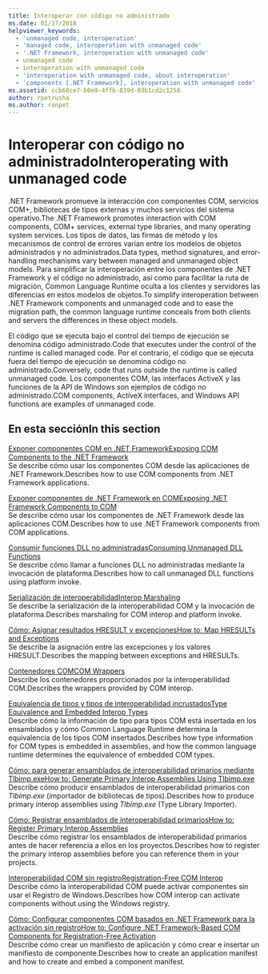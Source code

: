 ```yaml
---
title: Interoperar con código no administrado
ms.date: 01/17/2018
helpviewer_keywords:
  - 'unmanaged code, interoperation'
  - 'managed code, interoperation with unmanaged code'
  - '.NET Framework, interoperation with unmanaged code'
  - unmanaged code
  - interoperation with unmanaged code
  - 'interoperation with unmanaged code, about interoperation'
  - 'components [.NET Framework], interoperation with unmanaged code'
ms.assetid: ccb68ce7-b0e9-4ffb-839d-03b1cd2c1258
author: rpetrusha
ms.author: ronpet
---
```

# <a name="interoperating-with-unmanaged-code"></a><span data-ttu-id="bdeda-102">Interoperar con código no administrado</span><span class="sxs-lookup"><span data-stu-id="bdeda-102">Interoperating with unmanaged code</span></span>

<span data-ttu-id="bdeda-103">.NET Framework promueve la interacción con componentes COM, servicios COM+, bibliotecas de tipos externas y muchos servicios del sistema operativo.</span><span class="sxs-lookup"><span data-stu-id="bdeda-103">The .NET Framework promotes interaction with COM components, COM+ services, external type libraries, and many operating system services.</span></span> <span data-ttu-id="bdeda-104">Los tipos de datos, las firmas de método y los mecanismos de control de errores varían entre los modelos de objetos administrados y no administrados.</span><span class="sxs-lookup"><span data-stu-id="bdeda-104">Data types, method signatures, and error-handling mechanisms vary between managed and unmanaged object models.</span></span> <span data-ttu-id="bdeda-105">Para simplificar la interoperación entre los componentes de .NET Framework y el código no administrado, así como para facilitar la ruta de migración, Common Language Runtime oculta a los clientes y servidores las diferencias en estos modelos de objetos.</span><span class="sxs-lookup"><span data-stu-id="bdeda-105">To simplify interoperation between .NET Framework components and unmanaged code and to ease the migration path, the common language runtime conceals from both clients and servers the differences in these object models.</span></span>

<span data-ttu-id="bdeda-106">El código que se ejecuta bajo el control del tiempo de ejecución se denomina código administrado.</span><span class="sxs-lookup"><span data-stu-id="bdeda-106">Code that executes under the control of the runtime is called managed code.</span></span> <span data-ttu-id="bdeda-107">Por el contrario, el código que se ejecuta fuera del tiempo de ejecución se denomina código no administrado.</span><span class="sxs-lookup"><span data-stu-id="bdeda-107">Conversely, code that runs outside the runtime is called unmanaged code.</span></span> <span data-ttu-id="bdeda-108">Los componentes COM, las interfaces ActiveX y las funciones de la API de Windows son ejemplos de código no administrado.</span><span class="sxs-lookup"><span data-stu-id="bdeda-108">COM components, ActiveX interfaces, and Windows API functions are examples of unmanaged code.</span></span>

## <a name="in-this-section"></a><span data-ttu-id="bdeda-109">En esta sección</span><span class="sxs-lookup"><span data-stu-id="bdeda-109">In this section</span></span>

[<span data-ttu-id="bdeda-110">Exponer componentes COM en .NET Framework</span><span class="sxs-lookup"><span data-stu-id="bdeda-110">Exposing COM Components to the .NET Framework</span></span>](exposing-com-components.md)  
<span data-ttu-id="bdeda-111">Se describe cómo usar los componentes COM desde las aplicaciones de .NET Framework.</span><span class="sxs-lookup"><span data-stu-id="bdeda-111">Describes how to use COM components from .NET Framework applications.</span></span>

[<span data-ttu-id="bdeda-112">Exponer componentes de .NET Framework en COM</span><span class="sxs-lookup"><span data-stu-id="bdeda-112">Exposing .NET Framework Components to COM</span></span>](exposing-dotnet-components-to-com.md)  
<span data-ttu-id="bdeda-113">Se describe cómo usar los componentes de .NET Framework desde las aplicaciones COM.</span><span class="sxs-lookup"><span data-stu-id="bdeda-113">Describes how to use .NET Framework components from COM applications.</span></span>

[<span data-ttu-id="bdeda-114">Consumir funciones DLL no administradas</span><span class="sxs-lookup"><span data-stu-id="bdeda-114">Consuming Unmanaged DLL Functions</span></span>](consuming-unmanaged-dll-functions.md)  
<span data-ttu-id="bdeda-115">Se describe cómo llamar a funciones DLL no administradas mediante la invocación de plataforma.</span><span class="sxs-lookup"><span data-stu-id="bdeda-115">Describes how to call unmanaged DLL functions using platform invoke.</span></span>

[<span data-ttu-id="bdeda-116">Serialización de interoperabilidad</span><span class="sxs-lookup"><span data-stu-id="bdeda-116">Interop Marshaling</span></span>](interop-marshaling.md)  
<span data-ttu-id="bdeda-117">Se describe la serialización de la interoperabilidad COM y la invocación de plataforma.</span><span class="sxs-lookup"><span data-stu-id="bdeda-117">Describes marshaling for COM interop and platform invoke.</span></span>

[<span data-ttu-id="bdeda-118">Cómo: Asignar resultados HRESULT y excepciones</span><span class="sxs-lookup"><span data-stu-id="bdeda-118">How to: Map HRESULTs and Exceptions</span></span>](how-to-map-hresults-and-exceptions.md)  
<span data-ttu-id="bdeda-119">Se describe la asignación entre las excepciones y los valores HRESULT.</span><span class="sxs-lookup"><span data-stu-id="bdeda-119">Describes the mapping between exceptions and HRESULTs.</span></span>

[<span data-ttu-id="bdeda-120">Contenedores COM</span><span class="sxs-lookup"><span data-stu-id="bdeda-120">COM Wrappers</span></span>](com-wrappers.md)  
<span data-ttu-id="bdeda-121">Describe los contenedores proporcionados por la interoperabilidad COM.</span><span class="sxs-lookup"><span data-stu-id="bdeda-121">Describes the wrappers provided by COM interop.</span></span>

[<span data-ttu-id="bdeda-122">Equivalencia de tipos y tipos de interoperabilidad incrustados</span><span class="sxs-lookup"><span data-stu-id="bdeda-122">Type Equivalence and Embedded Interop Types</span></span>](type-equivalence-and-embedded-interop-types.md)  
<span data-ttu-id="bdeda-123">Describe cómo la información de tipo para tipos COM está insertada en los ensamblados y cómo Common Language Runtime determina la equivalencia de los tipos COM insertados.</span><span class="sxs-lookup"><span data-stu-id="bdeda-123">Describes how type information for COM types is embedded in assemblies, and how the common language runtime determines the equivalence of embedded COM types.</span></span>

[<span data-ttu-id="bdeda-124">Cómo: para generar ensamblados de interoperabilidad primarios mediante Tlbimp.exe</span><span class="sxs-lookup"><span data-stu-id="bdeda-124">How to: Generate Primary Interop Assemblies Using Tlbimp.exe</span></span>](how-to-generate-primary-interop-assemblies-using-tlbimp-exe.md)  
<span data-ttu-id="bdeda-125">Describe cómo producir ensamblados de interoperabilidad primarios con *Tlbimp.exe*  (importador de bibliotecas de tipos).</span><span class="sxs-lookup"><span data-stu-id="bdeda-125">Describes how to produce primary interop assemblies using *Tlbimp.exe* (Type Library Importer).</span></span>

[<span data-ttu-id="bdeda-126">Cómo: Registrar ensamblados de interoperabilidad primarios</span><span class="sxs-lookup"><span data-stu-id="bdeda-126">How to: Register Primary Interop Assemblies</span></span>](how-to-register-primary-interop-assemblies.md)  
<span data-ttu-id="bdeda-127">Describe cómo registrar los ensamblados de interoperabilidad primarios antes de hacer referencia a ellos en los proyectos.</span><span class="sxs-lookup"><span data-stu-id="bdeda-127">Describes how to register the primary interop assemblies before you can reference them in your projects.</span></span>

[<span data-ttu-id="bdeda-128">Interoperabilidad COM sin registro</span><span class="sxs-lookup"><span data-stu-id="bdeda-128">Registration-Free COM Interop</span></span>](registration-free-com-interop.md)  
<span data-ttu-id="bdeda-129">Describe cómo la interoperabilidad COM puede activar componentes sin usar el Registro de Windows.</span><span class="sxs-lookup"><span data-stu-id="bdeda-129">Describes how COM interop can activate components without using the Windows registry.</span></span>

[<span data-ttu-id="bdeda-130">Cómo: Configurar componentes COM basados en .NET Framework para la activación sin registro</span><span class="sxs-lookup"><span data-stu-id="bdeda-130">How to: Configure .NET Framework-Based COM Components for Registration-Free Activation</span></span>](configure-net-framework-based-com-components-for-reg.md)  
<span data-ttu-id="bdeda-131">Describe cómo crear un manifiesto de aplicación y cómo crear e insertar un manifiesto de componente.</span><span class="sxs-lookup"><span data-stu-id="bdeda-131">Describes how to create an application manifest and how to create and embed a component manifest.</span></span>
